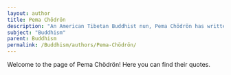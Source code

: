 ```yaml
---
layout: author
title: Pema Chödrön
description: "An American Tibetan Buddhist nun, Pema Chödrön has written many popular books, including 'When Things Fall Apart.' She is known for her accessible teachings on mindfulness, compassion, and dealing with difficult emotions."
subject: "Buddhism"
parent: Buddhism
permalink: /Buddhism/authors/Pema-Chödrön/
---
```


Welcome to the page of Pema Chödrön! Here you can find their quotes.
